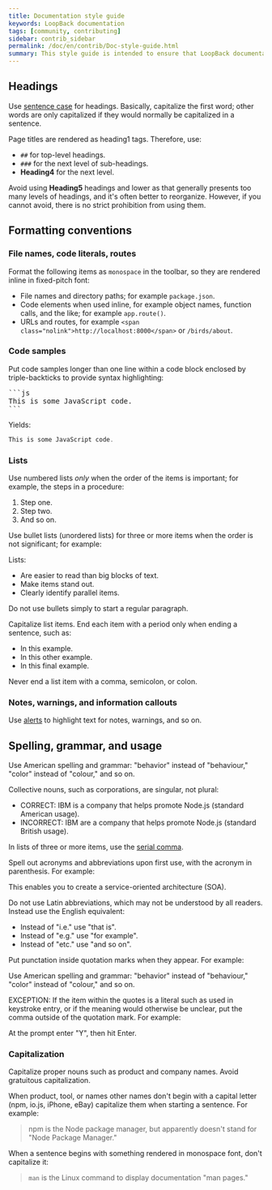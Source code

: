 ```yaml
---
title: Documentation style guide
keywords: LoopBack documentation
tags: [community, contributing]
sidebar: contrib_sidebar
permalink: /doc/en/contrib/Doc-style-guide.html
summary: This style guide is intended to ensure that LoopBack documentation has a consistent, clear, and unified style.  It is intended to be prescriptive but not onerous and is open to community contribution and discussion.
---
```


## Headings

Use [sentence case](http://grammar.about.com/od/rs/g/Sentence-Case.htm) for headings. Basically, capitalize the first word; other words are only capitalized if they would normally be capitalized in a sentence.

Page titles are rendered as heading1 tags.  Therefore, use:

* `##` for top-level headings.
* `###` for the next level of sub-headings.
*   **Heading4** for the next level.

Avoid using **Heading5** headings and lower as that generally presents too many levels of headings, and it's often better to reorganize. However, if you cannot avoid, there is no strict prohibition from using them.

## Formatting conventions

### File names, code literals, routes

Format the following items as `monospace` in the toolbar, so they are rendered inline in fixed-pitch font:

*   File names and directory paths; for example `package.json`.
*   Code elements when used inline, for example object names, function calls, and the like; for example `app.route()`.
*   URLs and routes, for example `<span class="nolink">http://localhost:8000</span>` or `/birds/about`.

### Code samples

Put code samples longer than one line within a code block
enclosed by triple-backticks to provide syntax highlighting:

<pre>
```js
This is some JavaScript code.
```
</pre>

Yields:

```js
This is some JavaScript code.
```

### Lists

Use numbered lists _only_ when the order of the items is important; for example, the steps in a procedure:

1.  Step one.
2.  Step two.
3.  And so on.

Use bullet lists (unordered lists) for three or more items when the order is not significant; for example:

Lists:

*   Are easier to read than big blocks of text.
*   Make items stand out.
*   Clearly identify parallel items.

Do not use bullets simply to start a regular paragraph.

Capitalize list items. End each item with a period only when ending a sentence, such as:

*   In this example.
*   In this other example.
*   In this final example.

Never end a list item with a comma, semicolon, or colon.

### Notes, warnings, and information callouts

Use [alerts](alerts.html) to highlight text for notes, warnings, and so on.

## Spelling, grammar, and usage

Use American spelling and grammar: "behavior" instead of "behaviour," "color" instead of "colour," and so on.

Collective nouns, such as corporations, are singular, not plural:

*   CORRECT: IBM is a company that helps promote Node.js (standard American usage).
*   INCORRECT: IBM are a company that helps promote Node.js (standard British usage).

In lists of three or more items, use the [serial comma](http://grammar.about.com/od/grammarfaq/f/QAoxfordcomma.htm).

Spell out acronyms and abbreviations upon first use, with the acronym in parenthesis. For example:

This enables you to create a service-oriented architecture (SOA).

Do not use Latin abbreviations, which may not be understood by all readers. Instead use the English equivalent:

*   Instead of "i.e." use "that is".
*   Instead of "e.g." use "for example".
*   Instead of "etc." use "and so on".

Put punctation inside quotation marks when they appear. For example:

Use American spelling and grammar: "behavior" instead of "behaviour," "color" instead of "colour," and so on.

EXCEPTION: If the item within the quotes is a literal such as used in keystroke entry, or if the meaning would otherwise be unclear, put the comma outside of the quotation mark. For example:

At the prompt enter "Y", then hit Enter.

### Capitalization

Capitalize proper nouns such as product and company names. Avoid gratuitous capitalization.

When product, tool, or names other names don't begin with a capital letter (npm, io.js, iPhone, eBay) capitalize them when starting a sentence. For example:

> npm is the Node package manager, but apparently doesn't stand for "Node Package Manager."

When a sentence begins with something rendered in monospace font, don't capitalize it:

> `man` is the Linux command to display documentation "man pages."
